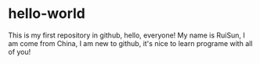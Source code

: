 # hello-world
This is my first repository in github, hello, everyone!
My name is RuiSun, I am come from China, I am new to github, it's nice to learn programe with all of you!

